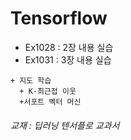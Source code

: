 # Tensorflow
* Ex1028 : 2장 내용 실습
* Ex1031 : 3장 내용 실습  
```  
+ 지도 학습 
  + K-최근접 이웃  
  +서포트 벡터 머신  
```  
  




















###### 교재 : 딥러닝 텐서플로 교과서
